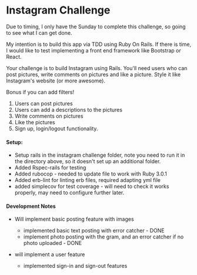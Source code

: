 # Instagram Challenge

Due to timing, I only have the Sunday to complete this challenge, so going to see what I can get done.

My intention is to build this app via TDD using Ruby On Rails. If there is time, I would like to test implementing a front end framework like Bootstrap or React.

Your challenge is to build Instagram using Rails. You'll need users who can post pictures, write comments on pictures and like a picture. Style it like Instagram's website (or more awesome).

Bonus if you can add filters!

1. Users can post pictures
2. Users can add a descriptions to the pictures
3. Write comments on pictures
4. Like the pictures
5. Sign up, login/logout functionality.


#### Setup:
- Setup rails in the instagram challenge folder, note you need to run it in the directory above, so it doesn't set up an additional folder.
- Added Rspec-rails for testing
- Added rubocop - needed to update file to work with Ruby 3.0.1
- Added erb-lint for linting erb files, required adapting yml file
- added simplecov for test coverage - will need to check it works properly, may need to configure further later.

#### Development Notes

- Will implement basic posting feature with images
  - implemented basic text posting with error catcher - DONE
  - implement photo posting with the gram, and an error catcher if no photo uploaded - DONE

- will implement a user feature
  - implemented sign-in and sign-out features 
